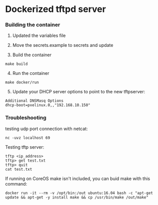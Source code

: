 # Dockerized tftpd server

### Building the container

1. Updated the variables file

2. Move the secrets.example to secrets and update 

3. Build the container

```
make build
```

4. Run the container

```
make docker/run
```

5. Update your DHCP server options to point to the new tftpserver:

```
Additional DNSMasq Options
dhcp-boot=pxelinux.0,,"192.168.10.150"
```

### Troubleshooting

testing udp port connection with netcat:

```
nc -uvz localhost 69
```

Testing tftp server:

```
tftp <ip_address>
tftp> get test.txt
tftp> quit
cat test.txt
```

If running on CoreOS make isn't included, you can buid make with this command:

```
docker run -it --rm -v /opt/bin:/out ubuntu:16.04 bash -c "apt-get update && apt-get -y install make && cp /usr/bin/make /out/make"
```
